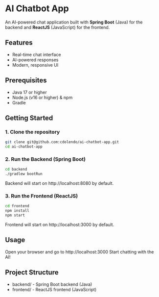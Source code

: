 # AI Chatbot App

An AI-powered chat application built with **Spring Boot** (Java) for the backend and **ReactJS** (JavaScript) for the frontend.

## Features

- Real-time chat interface
- AI-powered responses
- Modern, responsive UI

## Prerequisites

- Java 17 or higher
- Node.js (v16 or higher) & npm
- Gradle

## Getting Started

### 1. Clone the repository

```sh
git clone git@github.com:cdolendo/ai-chatbot-app.git
cd ai-chatbot-app
```

### 2. Run the Backend (Spring Boot)
```sh
cd backend
./gradlew bootRun
```
Backend will start on http://localhost:8080 by default.

### 3. Run the Frontend (ReactJS)
```sh
cd frontend
npm install
npm start
```
Frontend will start on http://localhost:3000 by default.

## Usage
Open your browser and go to http://localhost:3000
Start chatting with the AI!

## Project Structure
- backend/ - Spring Boot backend (Java)
- frontend/ - ReactJS frontend (JavaScript)